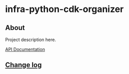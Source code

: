 # infra-python-cdk-organizer

## About

Project description here.

[API Documentation](docs/source/api.md)

## [Change log](CHANGELOG.md)
